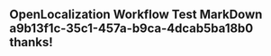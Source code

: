 <properties
ms.topic="hero-topic"
ms.test1="hero-topic"
ms.test2="test"/>

## OpenLocalization Workflow Test MarkDown a9b13f1c-35c1-457a-b9ca-4dcab5ba18b0 thanks!
